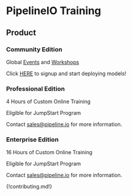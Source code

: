 # PipelineIO Training
## Product 
### Community Edition
Global [Events](/events/index.md) and [Workshops](/events/index.md#workshops)

Click [HERE](http://community.pipeline.io) to signup and start deploying models!

### Professional Edition
4 Hours of Custom Online Training

Eligible for JumpStart Program

Contact [sales@pipeline.io](mailto:sales@pipeline.io) for more information.

### Enterprise Edition
16 Hours of Custom Online Training

Eligible for JumpStart Program

Contact [sales@pipeline.io](mailto:sales@pipeline.io) for more information.

{!contributing.md!}
